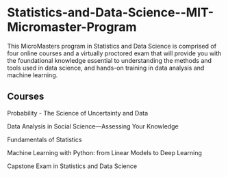 # Statistics-and-Data-Science--MIT-Micromaster-Program
This MicroMasters program in Statistics and Data Science is comprised of four online courses and a virtually proctored exam that will provide you with the foundational knowledge essential to understanding the methods and tools used in data science, and hands-on training in data analysis and machine learning.
## Courses
Probability - The Science of Uncertainty and Data 

Data Analysis in Social Science—Assessing Your Knowledge

Fundamentals of Statistics

Machine Learning with Python: from Linear Models to Deep Learning

Capstone Exam in Statistics and Data Science
